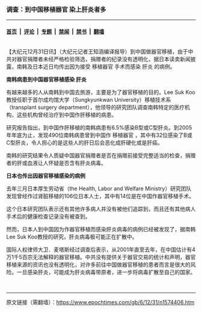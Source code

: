 ### 调查：到中国移植器官 染上肝炎者多

---

#### [首页](../../../..?n1574406) &nbsp;|&nbsp; [评论](../../../../../epoch-comment?n1574406) &nbsp;|&nbsp; [专题](../../../../../epoch-special?n1574406) &nbsp;|&nbsp; [禁闻](../../../../../epoch-news?n1574406) &nbsp;|&nbsp; [禁书](../../../../../books?n1574406) &nbsp;|&nbsp; [翻墙](https://github.com/gfw-breaker/nogfw/blob/master/README.md?n1574406)


<div class="column" id="artbody" itemprop="articleBody">
 <!-- article content begin -->
 <p>
  【大纪元12月31日讯】（大纪元记者王知涵编译报导）到中国做器官移植，由于中共对器官捐赠者未经严格检验筛选，捐赠者的纪录没有透明化，据日本读卖新闻披露，南韩及日本近日均传出因为接受
  <ok href="https://www.epochtimes.com/gb/tag/%E7%A7%BB%E6%A4%8D%E5%99%A8%E5%AE%98.html">
   移植器官
  </ok>
  手术而感染
  <ok href="https://www.epochtimes.com/gb/tag/%E8%82%9D%E7%82%8E.html">
   肝炎
  </ok>
  的病例。
 </p>
 <p>
  <b>
   南韩病患到中国器官移植感染
   <ok href="https://www.epochtimes.com/gb/tag/%E8%82%9D%E7%82%8E.html">
    肝炎
   </ok>
  </b>
 </p>
 <p>
  有越来越多的人从南韩到中国去旅游，主要是为了器官移植的目的。Lee Suk Koo教授任职于首尔成均馆大学（Sungkyunkwan University）移植技术系（transplant surgery department），他领导的研究团队调查南韩特定的医疗机构，这些机构曾经治疗到中国作肝移植的病患。
 </p>
 <p>
  研究报告指出，到中国作肝移植的南韩病患有6.5%感染B型或C型肝炎。到2005年年底为止，发现490位南韩病患曾到中国作
  <ok href="https://www.epochtimes.com/gb/tag/%E7%A7%BB%E6%A4%8D%E5%99%A8%E5%AE%98.html">
   移植器官
  </ok>
  ，其中有32位感染了B或C型肝炎，令人担心的是这些人的肝日后会恶化成肝硬化或是肝癌。
 </p>
 <p>
  南韩的研究结果令人质疑中国器官捐赠者是否在捐赠前接受完整适当的检查，捐赠者的肝或血液让人怀疑是否含有肝炎病毒。
 </p>
 <p>
  <b>
   日本也传出因器官移植感染的病例
  </b>
 </p>
 <p>
  去年三月日本厚生劳动省（the Health, Labor and Welfare Ministry）研究团队发现曾经作过肾脏移植的106位日本人士，其中有14位是在中国作器官移植手术。
 </p>
 <p>
  这个日本研究团队表示还有其他许多病人并没有被他们追踪到，而且还有其他病人手术后的健康检查记录没有被查到。
 </p>
 <p>
  然而，日本人到中国因为作器官移植而感染肝炎病毒的病例已经被发现了，据南韩Lee Suk Koo教授的研究，肝炎病毒极可能正在扩散中。
 </p>
 <p>
  国际人权律师大卫．麦塔斯经过调查后表示，从2001年直至去年，在中国估计有4万1千5百宗无法解释的器官移植。中共没有提供关于器官交易的统计和声明，器官移植来源的资讯也没有透明化，对许多前往中国做器官移植的患者而言是很大的风险。一旦感染肝炎，可能成为肝炎病毒带原者，进一步将病毒扩散至自己的国家。
  <br/>
  <font color="#ffffff">
   (http://www.dajiyuan.com)
  </font>
 </p>
 <!-- article content end -->
</div>


---

原文链接（需翻墙）：https://www.epochtimes.com/gb/6/12/31/n1574406.htm